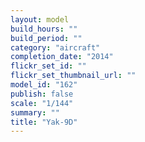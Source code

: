 ```yaml
---
layout: model
build_hours: ""
build_period: ""
category: "aircraft"
completion_date: "2014"
flickr_set_id: ""
flickr_set_thumbnail_url: ""
model_id: "162"
publish: false
scale: "1/144"
summary: ""
title: "Yak-9D"
---
```



